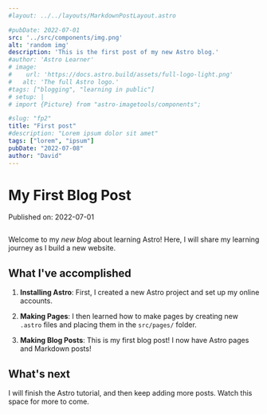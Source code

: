 ```yaml
---
#layout: ../../layouts/MarkdownPostLayout.astro

#pubDate: 2022-07-01
src: '../src/components/img.png'
alt: 'random img'
description: 'This is the first post of my new Astro blog.'
#author: 'Astro Learner'
# image:
#    url: 'https://docs.astro.build/assets/full-logo-light.png'
#   alt: 'The full Astro logo.'
#tags: ["blogging", "learning in public"]
# setup: |
# import {Picture} from "astro-imagetools/components";

#slug: "fp2"
title: "First post"
#description: "Lorem ipsum dolor sit amet"
tags: ["lorem", "ipsum"]
pubDate: "2022-07-08"
author: "David"
---
```

# My First Blog Post

Published on: 2022-07-01


<img src='../src/components/img.png' alt = "">

Welcome to my _new blog_ about learning Astro! Here, I will share my learning journey as I build a new website.

## What I've accomplished

1. **Installing Astro**: First, I created a new Astro project and set up my online accounts.

2. **Making Pages**: I then learned how to make pages by creating new `.astro` files and placing them in the `src/pages/` folder.

3. **Making Blog Posts**: This is my first blog post! I now have Astro pages and Markdown posts!

## What's next

I will finish the Astro tutorial, and then keep adding more posts. Watch this space for more to come.